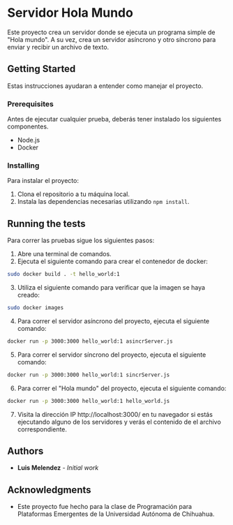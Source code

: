 # Servidor Hola Mundo

Este proyecto crea un servidor donde se ejecuta un programa simple de "Hola mundo". A su vez, crea un servidor asíncrono y otro síncrono para enviar y recibir un archivo de texto.

## Getting Started

Estas instrucciones ayudaran a entender como manejar el proyecto.

### Prerequisites

Antes de ejecutar cualquier prueba, deberás tener instalado los siguientes componentes.
-   Node.js
-   Docker

### Installing

Para instalar el proyecto:
1.  Clona el repositorio a tu máquina local.
2.  Instala las dependencias necesarias utilizando `npm install`.

## Running the tests

Para correr las pruebas sigue los siguientes pasos:

1.  Abre una terminal de comandos.
2.  Ejecuta el siguiente comando para crear el contenedor de docker:

```bash
sudo docker build . -t hello_world:1
```

3. Utiliza el siguiente comando para verificar que la imagen se haya creado:
```bash
sudo docker images
```

4.  Para correr el servidor asíncrono del proyecto, ejecuta el siguiente comando:
```bash
docker run -p 3000:3000 hello_world:1 asincrServer.js
```

5. Para correr el servidor síncrono del proyecto, ejecuta el siguiente comando:
```bash
docker run -p 3000:3000 hello_world:1 sincrServer.js
```

6. Para correr el "Hola mundo" del proyecto, ejecuta el siguiente comando:
```bash
docker run -p 3000:3000 hello_world:1 hello_world.js
```

7. Visita la dirección IP http://localhost:3000/ en tu navegador si estás ejecutando alguno de los servidores y verás el contenido de el archivo correspondiente.

## Authors

* **Luis Melendez** - *Initial work* 

## Acknowledgments

* Este proyecto fue hecho para la clase de Programación para Plataformas Emergentes de la Universidad Autónoma de Chihuahua.